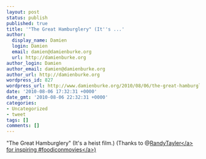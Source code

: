 ```yaml
---
layout: post
status: publish
published: true
title: '"The Great Hamburglery" (It''s ...'
author:
  display_name: Damien
  login: Damien
  email: damien@damienburke.org
  url: http://damienburke.org
author_login: Damien
author_email: damien@damienburke.org
author_url: http://damienburke.org
wordpress_id: 827
wordpress_url: http://www.damienburke.org/2010/08/06/the-great-hamburglery-its/
date: '2010-08-06 17:32:31 +0000'
date_gmt: '2010-08-06 22:32:31 +0000'
categories:
- Uncategorized
- tweet
tags: []
comments: []
---
```

<p>"The Great Hamburglery" (It's a heist film.) (Thanks to @<a href="http:&#47;&#47;twitter.com&#47;RandyTayler" class="aktt_username">RandyTayler<&#47;a> for inspiring #<a href="http:&#47;&#47;search.twitter.com&#47;search?q=%23foodiconmovies" class="aktt_hashtag">foodiconmovies<&#47;a>)</p>

